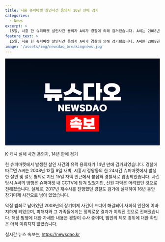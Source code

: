 ```yaml
---
title: 시흥 슈퍼마켓 살인사건 용의자 16년 만에 검거
categories:
  - News
excerpt: >
  15일, 시흥 한 슈퍼마켓 살인사건 용의자 A씨가 경찰에 의해 검거됐습니다. A씨는 2008년 슈퍼마켓 침입 후 주인을 살해하고 도주한 혐의를 받고 있으며, 장기미제 사건으로 남아있었습니다. CCTV로 장면이 포착되었지만 신원 파악이 어려웠고, 2017년 재수사에도 실패했습니다. A씨의 체포 경위는 확인되지 않았습니다.
feature_text: >
  15일, 시흥 한 슈퍼마켓 살인사건 용의자 A씨가 경찰에 의해 검거됐습니다. A씨는 2008년 슈퍼마켓 침입 후 주인을 살해하고 도주한 혐의를 받고 있으며, 장기미제 사건으로 남아있었습니다. CCTV로 장면이 포착되었지만 신원 파악이 어려웠고, 2017년 재수사에도 실패했습니다. A씨의 체포 경위는 확인되지 않았습니다.
image: '/assets/img/newsdao_breakingnews.jpg'
---
```


<p><img src="/assets/img/newsdao_breakingnews.jpg" alt="cryptoinkorea 속보" /></p>

<p>K-캐셔 살해 사건 용의자, 14년 만에 검거</p>

<p>한 슈퍼마켓에서 발생한 살인 사건의 유력 용의자가 14년 만에 검거되었습니다. 경찰에 따르면 A씨는 2008년 12월 9일 새벽, 시흥시 정왕동의 한 24시간 슈퍼마켓에서 발생한 살인 및 절도 혐의로 지난 15일 자택 인근에서 붙잡혀 경찰서로 압송되었습니다. 사건 당시 A씨의 범행은 슈퍼마켓 내 CCTV에 담겨 있었지만, 신원 파악은 어려웠던 것으로 전해졌습니다. 실제로, 2017년 재수사를 진행했던 경찰도 검거에 실패하여 16년 동안 장기미제 사건으로 남아 있었습니다.</p>

<p>악질 범죄로 남아있던 2008년의 장기미제 사건이 드디어 해결되어 사회적 안전에 이바지하게 되었으며, 피해자와 그 가족들에게는 정의로운 결과가 이뤄진 것으로 전해졌습니다. 해당 범행에 대한 자세한 내용은 경찰이 수사 중이며, 범인의 체포 경위에 대한 확인은 아직 이뤄지지 않았습니다.</p>
실시간 뉴스 속보는, <a href="https://newsdao.kr" rel="dofollow">https://newsdao.kr</a>


